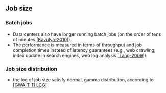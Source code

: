 ## Job size

### Batch jobs
- Data centers also have longer running batch jobs (on the order of tens of minutes [[Kavulya-2010]](http://ieeexplore.ieee.org/xpls/abs_all.jsp?arnumber=5493490)).
- The performance is measured in terms of throughput and job completion times instead of latency guarantees (e.g., web crawling, index update in search engines, web log analysis [[Tang-2009]](http://dl.acm.org/citation.cfm?id=1855834)).

### Job size distribution
- the log of job size satisfy normal, gamma distribution, according to [[GWA-T-11 LCG]](http://gwa.ewi.tudelft.nl/datasets/gwa-t-10-sharcnet/report/)
